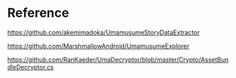 # Reference
https://github.com/akemimadoka/UmamusumeStoryDataExtractor

https://github.com/MarshmallowAndroid/UmamusumeExplorer

https://github.com/RanKaeder/UmaDecryptor/blob/master/Crypto/AssetBundleDecryptor.cs